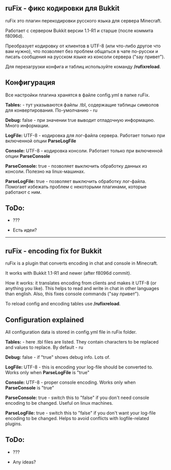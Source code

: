 ## ruFix - фикс кодировки для Bukkit ##
ruFix это плагин перекодировки русского языка для сервера Minecraft.

Работает с сервером Bukkit версии 1.1-R1 и старше (после коммита f8096d).

Преобразует кодировку от клиентов в UTF-8 (или что-либо другое что вам нужно), что позволяет без проблем общаться в чате по-русски и писать сообщения на русском языке из консоли сервера ("say привет").

Для перезагрузки конфига и таблиц используйте команду **/rufixreload**.

## Конфигурация ##

Все настройки плагина хранятся в файле config.yml в папке ruFix.

**Tables:** - тут указываются файлы .tbl, содержащие таблицы символов для конвертирования. По-умолчанию - ru

**Debug:** false - при значении true выводит отладочную информацию. Много информации.

**LogFile:** UTF-8 - кодировка для лог-файла сервера. Работает только при включенной опции **ParseLogFile**

**Console:** UTF-8 - кодировка консоли. Работает только при включенной опции **ParseConsole**

**ParseConsole:** true - позволяет выключить обработку данных из консоли. Полезно на linux-машинах.

**ParseLogFile:** true - позволяет выключить обработку лог-файла. Помогает избежать проблем с некоторыми плагинами, которые работают с ним.

## ToDo: ##

* ???

* Есть идеи?

---------------------------------------

## ruFix - encoding fix for Bukkit ##
ruFix is a plugin that converts encoding in chat and console in Minecraft.

It works with Bukkit 1.1-R1 and newer (after f8096d commit).

How it works: it translates encoding from clients and makes it UTF-8 (or anything you like). This helps to read and write in chat in other languages than english. Also, this fixes console commands ("say привет").

To reload config and encoding tables use **/rufixreload**.

## Configuration explained ##

All configuration data is stored in config.yml file in ruFix folder.

**Tables:** - here .tbl files are listed. They contain characters to be replaced and values to replace. By default - ru

**Debug:** false - if "true" shows debug info. Lots of.

**LogFile:** UTF-8 - this is encoding your log-file should be converted to. Works only when **ParseLogFile** is "true"

**Console:** UTF-8 - proper console encoding. Works only when **ParseConsole** is "true"

**ParseConsole:** true - switch this to "false" if you don't need console encoding to be changed. Useful on linux machines.

**ParseLogFile:** true - switch this to "false" if you don't want your log-file encoding to be changed. Helps to avoid conflicts with logfile-related plugins.

## ToDo: ##

* ???

* Any ideas?
